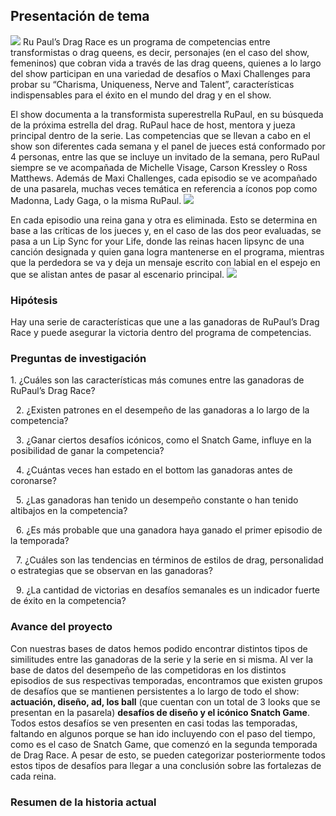 ## Presentación de tema 
<img src="./images/S17Banner.webp"> 
Ru Paul’s Drag Race es un programa de competencias entre transformistas o drag queens, es decir, personajes (en el caso del show, femeninos) que cobran vida a través de las drag queens, quienes a lo largo del show participan en una variedad de desafíos o Maxi Challenges para probar su “Charisma, Uniqueness, Nerve and Talent”, características indispensables para el éxito en el mundo del drag y en el show.

El show documenta a la transformista superestrella RuPaul, en su búsqueda de la próxima estrella del drag. RuPaul hace de host, mentora y jueza principal dentro de la serie. Las competencias que se llevan a cabo en el show son diferentes cada semana y el panel de jueces está conformado por 4 personas, entre las que se incluye un invitado de la semana, pero RuPaul siempre se ve acompañada de Michelle Visage, Carson Kressley o Ross Matthews. Además de Maxi Challenges, cada episodio se ve acompañado de una pasarela, muchas veces temática en referencia a íconos pop como Madonna, Lady Gaga, o la misma RuPaul.
<img src="./images/main_stage.webp"> 

En cada episodio una reina gana y otra es eliminada. Esto se determina en base a las críticas de los jueces y, en el caso de las dos peor evaluadas, se pasa a un Lip Sync for your Life, donde las reinas hacen lipsync de una canción designada y quien gana logra mantenerse en el programa, mientras que la perdedora se va y deja un mensaje escrito con labial en el espejo en que se alistan antes de pasar al escenario principal. 
<img src="./images/shashay_away.webp"> 

### Hipótesis 
Hay una serie de características que une a las ganadoras de RuPaul’s Drag Race y puede asegurar la victoria dentro del programa de competencias. 

### Preguntas de investigación 
1.⁠ ⁠¿Cuáles son las características más comunes entre las ganadoras de RuPaul’s Drag Race?

 2.⁠ ⁠¿Existen patrones en el desempeño de las ganadoras a lo largo de la competencia?

 3.⁠ ⁠¿Ganar ciertos desafíos icónicos, como el Snatch Game, influye en la posibilidad de ganar la competencia?

 4.⁠ ⁠¿Cuántas veces han estado en el bottom las ganadoras antes de coronarse?

 5.⁠ ⁠¿Las ganadoras han tenido un desempeño constante o han tenido altibajos en la competencia?

 6.⁠ ⁠¿Es más probable que una ganadora haya ganado el primer episodio de la temporada?

 7.⁠ ⁠¿Cuáles son las tendencias en términos de estilos de drag, personalidad o estrategias que se observan en las ganadoras?

 9.⁠ ⁠¿La cantidad de victorias en desafíos semanales es un indicador fuerte de éxito en la competencia?

### Avance del proyecto 
Con nuestras bases de datos hemos podido encontrar distintos tipos de similitudes entre las ganadoras de la serie y la serie en si misma. 
Al ver la base de datos del desempeño de las competidoras en los distintos episodios de sus respectivas temporadas, encontramos que existen grupos de desafíos que se mantienen persistentes a lo largo de todo el show: **actuación, diseño, ad, los ball** (que cuentan con un total de 3 looks que se presentan en la pasarela) **desafíos de diseño y el icónico Snatch Game**. Todos estos desafíos se ven presenten en casi todas las temporadas, faltando en algunos porque se han ido incluyendo con el paso del tiempo, como es el caso de Snatch Game, que comenzó en la segunda temporada de Drag Race. A pesar de esto, se pueden categorizar posteriormente todos estos tipos de desafíos para llegar a una conclusión sobre las fortalezas de cada reina. 

### Resumen de la historia actual 

